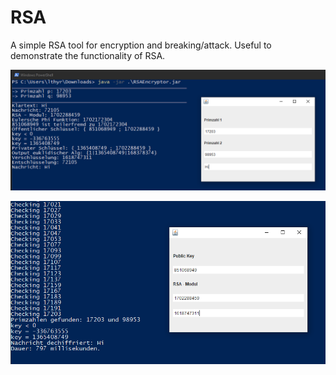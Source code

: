 # RSA
A simple RSA tool for encryption and breaking/attack. Useful to demonstrate the functionality of RSA.

![Alt text](/Screen.PNG?raw=true "RSAEncryptor")

![Alt text](/Screen2.PNG?raw=true "RSABreaker")
